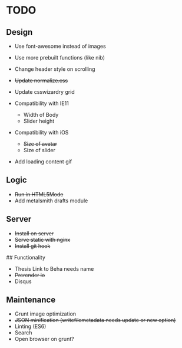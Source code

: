 # TODO

## Design

* Use font-awesome instead of images
* Use more prebuilt functions (like nib)

* Change header style on scrolling

* ~~Update normalize.css~~
* Update csswizardry grid

* Compatibility with IE11
  * Width of Body
  * Slider height
* Compatibility with iOS
  * ~~Size of avatar~~
  * Size of slider

* Add loading content gif

## Logic

* ~~Run in HTML5Mode~~
* Add metalsmith drafts module

## Server

* ~~Install on server~~
* ~~Serve static with nginx~~
* ~~Install git hook~~

## Functionality

* Thesis Link to Beha needs name
* ~~Prerender io~~
* Disqus

## Maintenance

* Grunt image optimization
* ~~JSON minification (writefilemetadata needs update or new option)~~
* Linting (ES6)
* Search
* Open browser on grunt?
